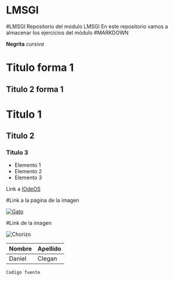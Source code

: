 # LMSGI
#LMSGI
Repositorio del módulo LMSGI
En este repositorio vamos a almacenar los ejercicios del módulo #MARKDOWN

 **Negrita**
_cursiva_

Titulo forma 1
===
Titulo 2 forma 1
---

# Titulo 1 #

## Titulo 2 ##

### Titulo 3 ###
- Elemento 1
- Elemento 2
- Elemento 3

Link a [IOdeOS](https://iode.tech/en/iodeos-installation/) 

#Link a la página de la imagen

[![Gato](https://www.guiadasemana.com.br/contentFiles/system/pictures/2015/11/147378/original/gato-maluco.jpg)](https://www.guiadasemana.com.br/bem-estar/noticia/30-gifs-que-provam-que-gatos-sao-malucos)

#Link de la imagen

![Chorizo](https://images-wixmp-ed30a86b8c4ca887773594c2.wixmp.com/f/44d84e32-32c4-46e4-a173-d585d871f776/deskvj6-d645a1c9-ccef-4bbb-9822-23ae54722272.jpg?token=eyJ0eXAiOiJKV1QiLCJhbGciOiJIUzI1NiJ9.eyJzdWIiOiJ1cm46YXBwOjdlMGQxODg5ODIyNjQzNzNhNWYwZDQxNWVhMGQyNmUwIiwiaXNzIjoidXJuOmFwcDo3ZTBkMTg4OTgyMjY0MzczYTVmMGQ0MTVlYTBkMjZlMCIsIm9iaiI6W1t7InBhdGgiOiJcL2ZcLzQ0ZDg0ZTMyLTMyYzQtNDZlNC1hMTczLWQ1ODVkODcxZjc3NlwvZGVza3ZqNi1kNjQ1YTFjOS1jY2VmLTRiYmItOTgyMi0yM2FlNTQ3MjIyNzIuanBnIn1dXSwiYXVkIjpbInVybjpzZXJ2aWNlOmZpbGUuZG93bmxvYWQiXX0.p9PKEgG6pUitY1maBEotRkG0AU4f586P80ezMpahId4)

|Nombre  |Apellido|            
|--------|--------|
|Daniel  |Clegan  |

`Codigo fuente`

